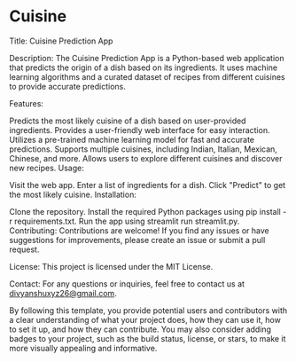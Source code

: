 # Cuisine
Title: Cuisine Prediction App

Description:
The Cuisine Prediction App is a Python-based web application that predicts the origin of a dish based on its ingredients. It uses machine learning algorithms and a curated dataset of recipes from different cuisines to provide accurate predictions.

Features:

Predicts the most likely cuisine of a dish based on user-provided ingredients.
Provides a user-friendly web interface for easy interaction.
Utilizes a pre-trained machine learning model for fast and accurate predictions.
Supports multiple cuisines, including Indian, Italian, Mexican, Chinese, and more.
Allows users to explore different cuisines and discover new recipes.
Usage:

Visit the web app.
Enter a list of ingredients for a dish.
Click "Predict" to get the most likely cuisine.
Installation:

Clone the repository.
Install the required Python packages using pip install -r requirements.txt.
Run the app using streamlit run streamlit.py.
Contributing:
Contributions are welcome! If you find any issues or have suggestions for improvements, please create an issue or submit a pull request.

License:
This project is licensed under the MIT License.

Contact:
For any questions or inquiries, feel free to contact us at divyanshuxyz26@gmail.com.

By following this template, you provide potential users and contributors with a clear understanding of what your project does, how they can use it, how to set it up, and how they can contribute. You may also consider adding badges to your project, such as the build status, license, or stars, to make it more visually appealing and informative.





